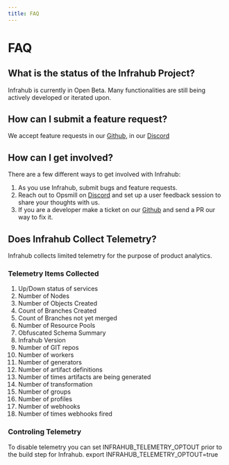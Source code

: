 ```yaml
---
title: FAQ
---
```


# FAQ

## What is the status of the Infrahub Project?

Infrahub is currently in Open Beta. Many functionalities are still being actively developed or iterated upon.

## How can I submit a feature request?

We accept feature requests in our [Github](https://github.com/opsmill/infrahub/issues), in our [Discord](https://discord.gg/typQmqXan5)

## How can I get involved?

There are a few different ways to get involved with Infrahub:

1. As you use Infrahub, submit bugs and feature requests.
2. Reach out to Opsmill on [Discord](https://discord.gg/typQmqXan5) and set up a user feedback session to share your thoughts with us.
3. If you are a developer make a ticket on our [Github](https://github.com/opsmill/infrahub/issues) and send a PR our way to fix it.

## Does Infrahub Collect Telemetry?

Infrahub collects limited telemetry for the purpose of product analytics.

### Telemetry Items Collected

1. Up/Down status of services
2. Number of Nodes
3. Number of Objects Created
4. Count of Branches Created
5. Count of Branches not yet merged
6. Number of Resource Pools
7. Obfuscated Schema Summary
8. Infrahub Version
9. Number of GIT repos
10. Number of workers
11. Number of generators
12. Number of artifact definitions
13. Number of times artifacts are being generated
14. Number of transformation
15. Number of groups
16. Number of profiles
17. Number of webhooks
18. Number of times webhooks fired

### Controling Telemetry

To disable telemetry you can set INFRAHUB_TELEMETRY_OPTOUT prior to the build step for Infrahub. 
    export INFRAHUB_TELEMETRY_OPTOUT=true 